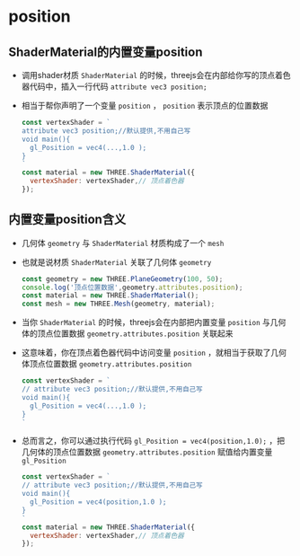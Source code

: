 # position

## ShaderMaterial的内置变量position

+ 调用shader材质 `ShaderMaterial` 的时候，threejs会在内部给你写的顶点着色器代码中，插入一行代码 `attribute vec3 position;`
+ 相当于帮你声明了一个变量 `position` ， `position` 表示顶点的位置数据

  ```js
  const vertexShader = `
  attribute vec3 position;//默认提供,不用自己写
  void main(){
    gl_Position = vec4(...,1.0 );
  }
  `
  const material = new THREE.ShaderMaterial({
    vertexShader: vertexShader,// 顶点着色器
  });
  ```

## 内置变量position含义

+ 几何体 `geometry` 与 `ShaderMaterial` 材质构成了一个 `mesh`
+ 也就是说材质 `ShaderMaterial` 关联了几何体 `geometry`

  ```js
  const geometry = new THREE.PlaneGeometry(100, 50);
  console.log('顶点位置数据',geometry.attributes.position);
  const material = new THREE.ShaderMaterial();
  const mesh = new THREE.Mesh(geometry, material);
  ```

+ 当你 `ShaderMaterial` 的时候，threejs会在内部把内置变量 `position` 与几何体的顶点位置数据 `geometry.attributes.position` 关联起来
+ 这意味着，你在顶点着色器代码中访问变量 `position` ，就相当于获取了几何体顶点位置数据 `geometry.attributes.position`

  ```js
  const vertexShader = `
  // attribute vec3 position;//默认提供,不用自己写
  void main(){
    gl_Position = vec4(...,1.0 );
  }
  `
  ```

+ 总而言之，你可以通过执行代码 `gl_Position = vec4(position,1.0);` ，把几何体的顶点位置数据 `geometry.attributes.position` 赋值给内置变量 `gl_Position`

  ```js
  const vertexShader = `
  // attribute vec3 position;//默认提供,不用自己写
  void main(){
    gl_Position = vec4(position,1.0 );
  }
  `
  const material = new THREE.ShaderMaterial({
    vertexShader: vertexShader,// 顶点着色器
  });
  ```
